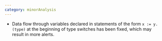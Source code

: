 ```yaml
---
category: minorAnalysis
---
```

* Data flow through variables declared in statements of the form `x := y.(type)` at the beginning of type switches has been fixed, which may result in more alerts.
